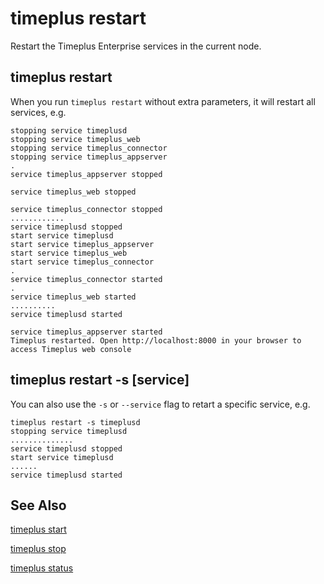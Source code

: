 # timeplus restart
Restart the Timeplus Enterprise services in the current node.

## timeplus restart
When you run `timeplus restart` without extra parameters, it will restart all services, e.g.
```
stopping service timeplusd
stopping service timeplus_web
stopping service timeplus_connector
stopping service timeplus_appserver
.
service timeplus_appserver stopped

service timeplus_web stopped

service timeplus_connector stopped
............
service timeplusd stopped
start service timeplusd
start service timeplus_appserver
start service timeplus_web
start service timeplus_connector
.
service timeplus_connector started
.
service timeplus_web started
..........
service timeplusd started

service timeplus_appserver started
Timeplus restarted. Open http://localhost:8000 in your browser to access Timeplus web console
```

## timeplus restart -s [service]
You can also use the `-s` or `--service` flag to retart a specific service, e.g.
```
timeplus restart -s timeplusd
stopping service timeplusd
..............
service timeplusd stopped
start service timeplusd
......
service timeplusd started
```
## See Also

[timeplus start](cli-start)

[timeplus stop](cli-stop)

[timeplus status](cli-status)
